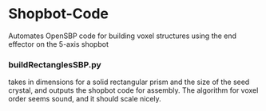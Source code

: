 # Shopbot-Code
Automates OpenSBP code for building voxel structures using the end effector on the 5-axis shopbot



### buildRectanglesSBP.py 
takes in dimensions for a solid rectangular prism and the size of the seed crystal, and outputs the shopbot code for assembly. The algorithm for voxel order seems sound, and it should scale nicely. 
